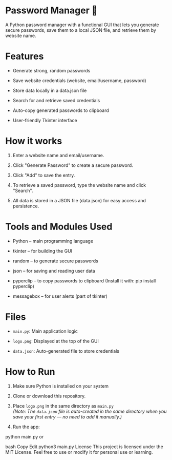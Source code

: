 # Password Manager 🔐
A Python password manager with a functional GUI that lets you generate secure passwords, save them to a local JSON file, and retrieve them by website name.

# Features
- Generate strong, random passwords

- Save website credentials (website, email/username, password)

- Store data locally in a data.json file

- Search for and retrieve saved credentials

- Auto-copy generated passwords to clipboard

- User-friendly Tkinter interface

# How it works
1. Enter a website name and email/username.

2. Click "Generate Password" to create a secure password.

3. Click "Add" to save the entry.

4. To retrieve a saved password, type the website name and click "Search".

5. All data is stored in a JSON file (data.json) for easy access and persistence.

# Tools and Modules Used
- Python – main programming language

- tkinter – for building the GUI

- random – to generate secure passwords

- json – for saving and reading user data

- pyperclip – to copy passwords to clipboard
(Install it with: pip install pyperclip)

- messagebox – for user alerts (part of tkinter)

# Files
- `main.py`: Main application logic

- `logo.png`: Displayed at the top of the GUI

- `data.json`: Auto-generated file to store credentials

# How to Run
1. Make sure Python is installed on your system

2. Clone or download this repository.

3. Place `logo.png` in the same directory as `main.py`  
   *(Note: The `data.json` file is auto-created in the same directory when you save your first entry — no need to add it manually.)*
   
4. Run the app:

python main.py
or

bash
Copy
Edit
python3 main.py
License
This project is licensed under the MIT License. Feel free to use or modify it for personal use or learning.



